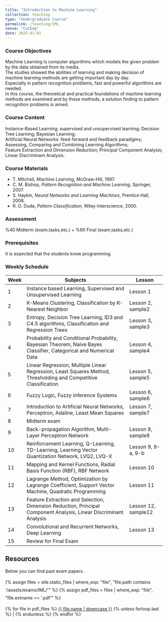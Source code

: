 ```yaml
---
title: "Introduction to Machine Learning"
collection: teaching
type: "Undergraduate Course"
permalink: /teaching/IML
venue: "CuCEng"
date: 2025-01-01
---
```


### Course Objectives
Machine Learning is computer algorithms which models the given problem by the data obtained from its media.  
The studies showed the abilities of learning and making decision of machine learning methods are getting important day by day.  
Especially in pattern recognition problems, fast and powerful algorithms are needed.  
In this course, the theoretical and practical foundations of machine learning methods are examined and by these methods, a solution finding to pattern recognition problems is aimed.

### Course Content
Instance-Based Learning; supervised and unsupervised learning; Decision Tree Learning; Bayesian Learning;  
Artificial Neural Networks: feed-forward and feedback paradigms; Assessing, Comparing and Combining Learning Algorithms;  
Feature Extraction and Dimension Reduction; Principal Component Analysis; Linear Discriminant Analysis.

### Course Materials
- T. Mitchell, *Machine Learning*, McGraw-Hill, 1997.  
- C. M. Bishop, *Pattern Recognition and Machine Learning*, Springer, 2007.  
- S. Haykin, *Neural Networks and Learning Machines*, Prentice Hall, 2008.  
- R. O. Duda, *Pattern Classification*, Wiley-Interscience, 2000.  

### Assessment
%40 Midterm (exam,tasks,etc.) + %60 Final (exam,tasks,etc.)

### Prerequisites
It is expected that the students know programming.

### Weekly Schedule

| Week | Subjects | Lesson |
|------|-----------|--------|
| 1 | Instance based Learning, Supervised and Unsupervised Learning | Lesson 1 |
| 2 | K-Means Clustering, Classification by K-Nearest Neighbor | Lesson 2, sample2 |
| 3 | Entropy, Decision Tree Learning, ID3 and C4.5 algorithms, Classification and Regression Trees | Lesson 3, sample3 |
| 4 | Probability and Conditional Probability, Bayesian Theorem, Naive Bayes Classifier, Categorical and Numerical Data | Lesson 4, sample4 |
| 5 | Linear Regression, Multiple Linear Regression, Least Squares Method, Thresholding and Competitive Classification | Lesson 5, sample5 |
| 6 | Fuzzy Logic, Fuzzy Inference Systems | Lesson 6, sample6 |
| 7 | Introduction to Artificial Neural Networks, Perceptron, Adaline, Least Mean Squares | Lesson 7, sample7 |
| 8 | Midterm exam |  |
| 9 | Back-propagation Algorithm, Multi-Layer Perceptron Network | Lesson 8, sample8 |
| 10 | Reinforcement Learning, Q-Learning, TD-Learning, Learning Vector Quantization Network, LVQ2, LVQ-X | Lesson 9, 9-a, 9-b |
| 11 | Mapping and Kernel Functions, Radial Basis Function (RBF), RBF Network | Lesson 10 |
| 12 | Lagrange Method, Optimization by Lagrange Coefficient, Support Vector Machine, Quadratic Programming | Lesson 11 |
| 13 | Feature Extraction and Selection, Dimension Reduction, Principal Component Analysis, Linear Discriminant Analysis | Lesson 12, sample12 |
| 14 | Convolutional and Recurrent Networks, Deep Learning | Lesson 13 |
| 15 | Review for Final Exam |  |

## Resources
Below you can find past exam papers.
<p style="line-height: 1.8;">
  {% assign files = site.static_files | where_exp: "file", "file.path contains '/assets/exams/IML/'" %}
  {% assign pdf_files = files | where_exp: "file", "file.extname == '.pdf'" %}

  {% for file in pdf_files %}
    <a href="{{ file.path | relative_url }}">{{ file.name | downcase }}</a>
    {% unless forloop.last %} | {% endunless %}
  {% endfor %}
</p>
